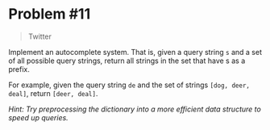 # Problem #11

> Twitter

Implement an autocomplete system. That is, given a query string ```s``` and a set
of all possible query strings, return all strings in the set that have s as a prefix.

For example, given the query string ```de``` and the set of strings ```[dog, deer, deal]```,
return ```[deer, deal]```.

*Hint: Try preprocessing the dictionary into a more efficient data structure to speed up queries.*
